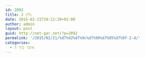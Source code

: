 ```yaml
---
id: 2092
title: גליון 2
date: 2015-02-21T20:12:28+02:00
author: admin
layout: post
guid: http://net-gar.net/?p=2092
permalink: '/2015/02/21/%d7%92%d7%9c%d7%99%d7%95%d7%9f-2-4/'
categories:
  - אתגר כרך ה
---
```

